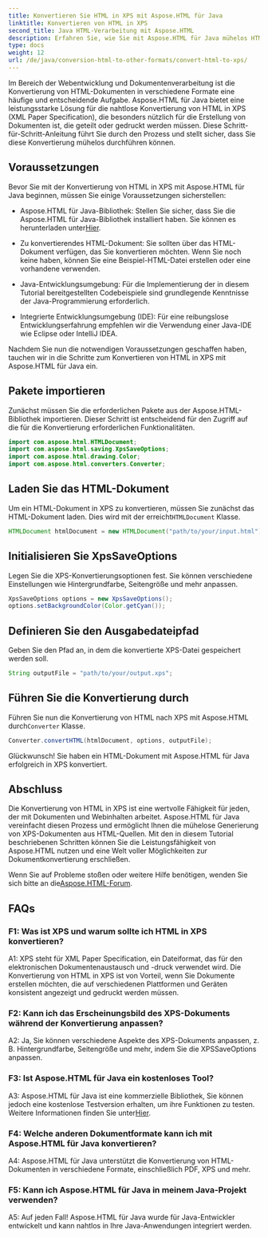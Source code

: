 ```yaml
---
title: Konvertieren Sie HTML in XPS mit Aspose.HTML für Java
linktitle: Konvertieren von HTML in XPS
second_title: Java HTML-Verarbeitung mit Aspose.HTML
description: Erfahren Sie, wie Sie mit Aspose.HTML für Java mühelos HTML in XPS konvertieren. Erstellen Sie ganz einfach plattformübergreifende Dokumente.
type: docs
weight: 12
url: /de/java/conversion-html-to-other-formats/convert-html-to-xps/
---
```

Im Bereich der Webentwicklung und Dokumentenverarbeitung ist die Konvertierung von HTML-Dokumenten in verschiedene Formate eine häufige und entscheidende Aufgabe. Aspose.HTML für Java bietet eine leistungsstarke Lösung für die nahtlose Konvertierung von HTML in XPS (XML Paper Specification), die besonders nützlich für die Erstellung von Dokumenten ist, die geteilt oder gedruckt werden müssen. Diese Schritt-für-Schritt-Anleitung führt Sie durch den Prozess und stellt sicher, dass Sie diese Konvertierung mühelos durchführen können.

## Voraussetzungen

Bevor Sie mit der Konvertierung von HTML in XPS mit Aspose.HTML für Java beginnen, müssen Sie einige Voraussetzungen sicherstellen:

-  Aspose.HTML für Java-Bibliothek: Stellen Sie sicher, dass Sie die Aspose.HTML für Java-Bibliothek installiert haben. Sie können es herunterladen unter[Hier](https://releases.aspose.com/html/java/).

- Zu konvertierendes HTML-Dokument: Sie sollten über das HTML-Dokument verfügen, das Sie konvertieren möchten. Wenn Sie noch keine haben, können Sie eine Beispiel-HTML-Datei erstellen oder eine vorhandene verwenden.

- Java-Entwicklungsumgebung: Für die Implementierung der in diesem Tutorial bereitgestellten Codebeispiele sind grundlegende Kenntnisse der Java-Programmierung erforderlich.

- Integrierte Entwicklungsumgebung (IDE): Für eine reibungslose Entwicklungserfahrung empfehlen wir die Verwendung einer Java-IDE wie Eclipse oder IntelliJ IDEA.

Nachdem Sie nun die notwendigen Voraussetzungen geschaffen haben, tauchen wir in die Schritte zum Konvertieren von HTML in XPS mit Aspose.HTML für Java ein.

## Pakete importieren

Zunächst müssen Sie die erforderlichen Pakete aus der Aspose.HTML-Bibliothek importieren. Dieser Schritt ist entscheidend für den Zugriff auf die für die Konvertierung erforderlichen Funktionalitäten.

```java
import com.aspose.html.HTMLDocument;
import com.aspose.html.saving.XpsSaveOptions;
import com.aspose.html.drawing.Color;
import com.aspose.html.converters.Converter;
```

## Laden Sie das HTML-Dokument

 Um ein HTML-Dokument in XPS zu konvertieren, müssen Sie zunächst das HTML-Dokument laden. Dies wird mit der erreicht`HTMLDocument` Klasse.

```java
HTMLDocument htmlDocument = new HTMLDocument("path/to/your/input.html");
```

## Initialisieren Sie XpsSaveOptions

Legen Sie die XPS-Konvertierungsoptionen fest. Sie können verschiedene Einstellungen wie Hintergrundfarbe, Seitengröße und mehr anpassen.

```java
XpsSaveOptions options = new XpsSaveOptions();
options.setBackgroundColor(Color.getCyan());
```

## Definieren Sie den Ausgabedateipfad

Geben Sie den Pfad an, in dem die konvertierte XPS-Datei gespeichert werden soll.

```java
String outputFile = "path/to/your/output.xps";
```

## Führen Sie die Konvertierung durch

 Führen Sie nun die Konvertierung von HTML nach XPS mit Aspose.HTML durch`Converter` Klasse.

```java
Converter.convertHTML(htmlDocument, options, outputFile);
```

Glückwunsch! Sie haben ein HTML-Dokument mit Aspose.HTML für Java erfolgreich in XPS konvertiert.

## Abschluss

Die Konvertierung von HTML in XPS ist eine wertvolle Fähigkeit für jeden, der mit Dokumenten und Webinhalten arbeitet. Aspose.HTML für Java vereinfacht diesen Prozess und ermöglicht Ihnen die mühelose Generierung von XPS-Dokumenten aus HTML-Quellen. Mit den in diesem Tutorial beschriebenen Schritten können Sie die Leistungsfähigkeit von Aspose.HTML nutzen und eine Welt voller Möglichkeiten zur Dokumentkonvertierung erschließen.

 Wenn Sie auf Probleme stoßen oder weitere Hilfe benötigen, wenden Sie sich bitte an die[Aspose.HTML-Forum](https://forum.aspose.com/).

## FAQs

### F1: Was ist XPS und warum sollte ich HTML in XPS konvertieren?

A1: XPS steht für XML Paper Specification, ein Dateiformat, das für den elektronischen Dokumentenaustausch und -druck verwendet wird. Die Konvertierung von HTML in XPS ist von Vorteil, wenn Sie Dokumente erstellen möchten, die auf verschiedenen Plattformen und Geräten konsistent angezeigt und gedruckt werden müssen.

### F2: Kann ich das Erscheinungsbild des XPS-Dokuments während der Konvertierung anpassen?

A2: Ja, Sie können verschiedene Aspekte des XPS-Dokuments anpassen, z. B. Hintergrundfarbe, Seitengröße und mehr, indem Sie die XPSSaveOptions anpassen.

### F3: Ist Aspose.HTML für Java ein kostenloses Tool?

 A3: Aspose.HTML für Java ist eine kommerzielle Bibliothek, Sie können jedoch eine kostenlose Testversion erhalten, um ihre Funktionen zu testen. Weitere Informationen finden Sie unter[Hier](https://releases.aspose.com/html/java).

### F4: Welche anderen Dokumentformate kann ich mit Aspose.HTML für Java konvertieren?

A4: Aspose.HTML für Java unterstützt die Konvertierung von HTML-Dokumenten in verschiedene Formate, einschließlich PDF, XPS und mehr.

### F5: Kann ich Aspose.HTML für Java in meinem Java-Projekt verwenden?

A5: Auf jeden Fall! Aspose.HTML für Java wurde für Java-Entwickler entwickelt und kann nahtlos in Ihre Java-Anwendungen integriert werden.